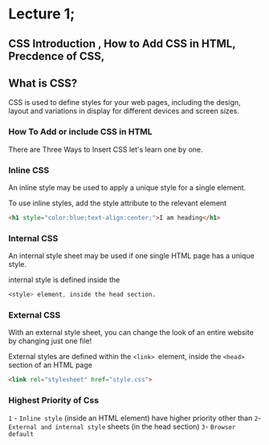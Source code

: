 # Lecture 1;

## CSS Introduction , How to Add CSS in HTML, Precdence of CSS, 
## What is CSS?

CSS is used to define styles for your web pages, including the design, layout and variations in display for different devices and screen sizes.


### How To Add or include CSS in HTML

There are Three Ways to Insert CSS let's learn one by one.
### Inline CSS

An inline style may be used to apply a unique style for a single element.

To use inline styles, add the style attribute to the relevant element
```html
<h1 style="color:blue;text-align:center;">I am heading</h1>
```
### Internal CSS
An internal style sheet may be used if one single HTML page has a unique style.

internal style is defined inside the 
```css
<style> element, inside the head section.
```

### External CSS
With an external style sheet, you can change the look of an entire website by changing just one file!

External styles are defined within the `<link> `element, inside the `<head>` section of an HTML page

```html
<link rel="stylesheet" href="style.css">
```

### Highest Priority of Css

`1` - `Inline style` (inside an HTML element) have higher priority other than
`2`- `External and internal style` sheets (in the head section)
`3`- `Browser default`